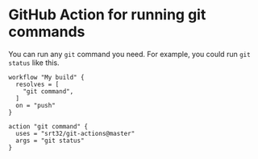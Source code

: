 # GitHub Action for running git commands

You can run any `git` command you need. For example, you could run `git status` like this.

```
workflow "My build" {
  resolves = [
    "git command",
  ]
  on = "push"
}

action "git command" {
  uses = "srt32/git-actions@master"
  args = "git status"
}
```
